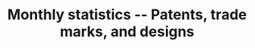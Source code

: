 ---
layout: default
description: These statistics include monthly data for designs, patents, trade marks.
doi: ' '
location: https://www.gov.uk/government/statistics/monthly-statistics-patents-trade-marks-and-designs-july-2021
record_creation_timestamp: 09/02/2021, 10:13:39
shortname: uk_ipo_monthly
title: Monthly statistics -- Patents, trade marks, and designs
uuid: a16242e8-fe81-49eb-bf1d-4df0a1927738
---